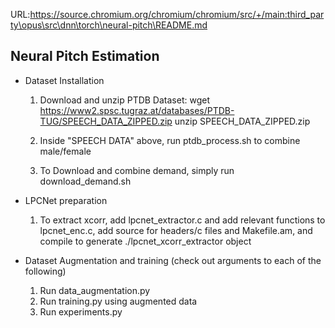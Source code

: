 URL:https://source.chromium.org/chromium/chromium/src/+/main:third_party\opus\src\dnn\torch\neural-pitch\README.md
## Neural Pitch Estimation

- Dataset Installation
    1. Download and unzip PTDB Dataset:
        wget https://www2.spsc.tugraz.at/databases/PTDB-TUG/SPEECH_DATA_ZIPPED.zip
        unzip SPEECH_DATA_ZIPPED.zip

    2. Inside "SPEECH DATA" above, run ptdb_process.sh to combine male/female

    3. To Download and combine demand, simply run download_demand.sh

- LPCNet preparation
    1. To extract xcorr, add lpcnet_extractor.c and add relevant functions to lpcnet_enc.c, add source for headers/c files and Makefile.am, and compile to generate ./lpcnet_xcorr_extractor object

- Dataset Augmentation and training (check out arguments to each of the following)
    1. Run data_augmentation.py
    2. Run training.py using augmented data
    3. Run experiments.py
